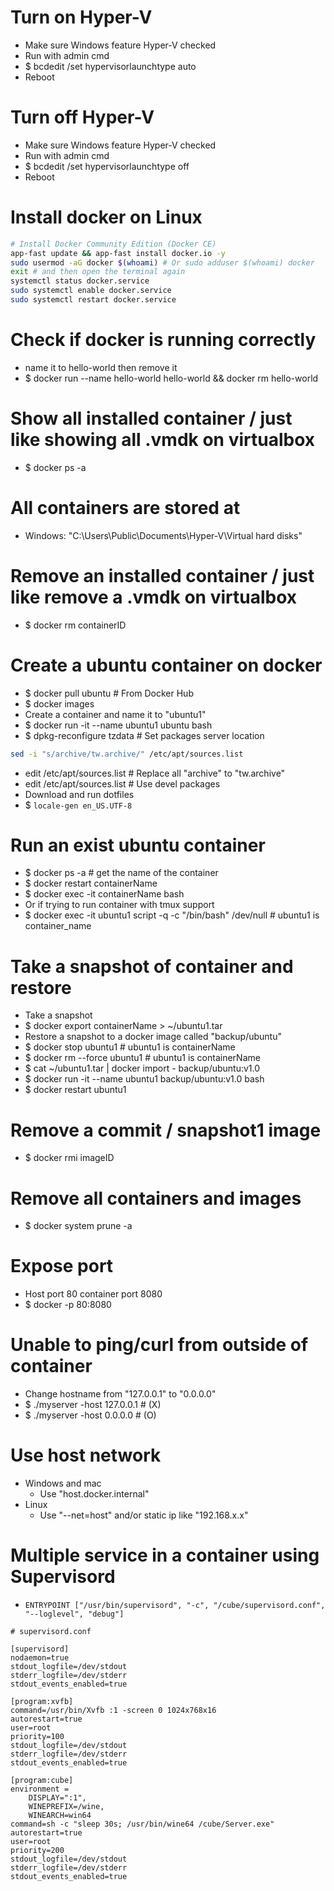 Turn on Hyper-V
=====
* Make sure Windows feature Hyper-V checked
* Run with admin cmd
* $ bcdedit /set hypervisorlaunchtype auto
* Reboot

Turn off Hyper-V
=====
* Make sure Windows feature Hyper-V checked
* Run with admin cmd
* $ bcdedit /set hypervisorlaunchtype off
* Reboot

Install docker on Linux
=====
```sh
# Install Docker Community Edition (Docker CE)
app-fast update && app-fast install docker.io -y
sudo usermod -aG docker $(whoami) # Or sudo adduser $(whoami) docker
exit # and then open the terminal again
systemctl status docker.service
sudo systemctl enable docker.service
sudo systemctl restart docker.service
```

Check if docker is running correctly
=====
* name it to hello-world then remove it
* $ docker run --name hello-world hello-world && docker rm hello-world

Show all installed container / just like showing all .vmdk on virtualbox
=====
* $ docker ps -a

All containers are stored at
=====
* Windows: "C:\Users\Public\Documents\Hyper-V\Virtual hard disks"

Remove an installed container / just like remove a .vmdk on virtualbox
=====
* $ docker rm containerID

Create a ubuntu container on docker
=====
* $ docker pull ubuntu # From Docker Hub
* $ docker images
* Create a container and name it to "ubuntu1"
* $ docker run -it --name ubuntu1 ubuntu bash
* $ dpkg-reconfigure tzdata # Set packages server location
```sh
sed -i "s/archive/tw.archive/" /etc/apt/sources.list
```
* edit /etc/apt/sources.list # Replace all "archive" to "tw.archive"
* edit /etc/apt/sources.list # Use devel packages
* Download and run dotfiles
* $ `locale-gen en_US.UTF-8`

Run an exist ubuntu container
=====
* $ docker ps -a # get the name of the container
* $ docker restart containerName
* $ docker exec -it containerName bash
* Or if trying to run container with tmux support
* $ docker exec -it ubuntu1 script -q -c "/bin/bash" /dev/null # ubuntu1 is container\_name

Take a snapshot of container and restore
=====
* Take a snapshot
* $ docker export containerName > ~/ubuntu1.tar
* Restore a snapshot to a docker image called "backup/ubuntu"
* $ docker stop ubuntu1 # ubuntu1 is containerName
* $ docker rm --force ubuntu1 # ubuntu1 is containerName
* $ cat ~/ubuntu1.tar | docker import - backup/ubuntu:v1.0
* $ docker run -it --name ubuntu1 backup/ubuntu:v1.0 bash
* $ docker restart ubuntu1

Remove a commit / snapshot1 image
=====
* $ docker rmi imageID

Remove all containers and images
=====
* $ docker system prune -a

Expose port
=====
* Host port 80 container port 8080
* $ docker -p 80:8080

Unable to ping/curl from outside of container
=====
* Change hostname from "127.0.0.1" to "0.0.0.0"
* $ ./myserver -host 127.0.0.1 # (X)
* $ ./myserver -host 0.0.0.0 # (O)

Use host network
=====
* Windows and mac
    * Use "host.docker.internal"
* Linux
    * Use "--net=host" and/or static ip like "192.168.x.x"

Multiple service in a container using Supervisord
=====
* `ENTRYPOINT ["/usr/bin/supervisord", "-c", "/cube/supervisord.conf", "--loglevel", "debug"]`
```dosini
# supervisord.conf

[supervisord]
nodaemon=true
stdout_logfile=/dev/stdout
stderr_logfile=/dev/stderr
stdout_events_enabled=true

[program:xvfb]
command=/usr/bin/Xvfb :1 -screen 0 1024x768x16
autorestart=true
user=root
priority=100
stdout_logfile=/dev/stdout
stderr_logfile=/dev/stderr
stdout_events_enabled=true

[program:cube]
environment =
    DISPLAY=":1",
    WINEPREFIX=/wine,
    WINEARCH=win64
command=sh -c "sleep 30s; /usr/bin/wine64 /cube/Server.exe"
autorestart=true
user=root
priority=200
stdout_logfile=/dev/stdout
stderr_logfile=/dev/stderr
stdout_events_enabled=true
```
